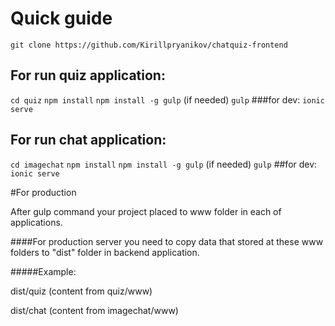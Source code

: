 # Quick guide

```git clone https://github.com/Kirillpryanikov/chatquiz-frontend```

## For run quiz application:
```cd quiz```
```npm install```
```npm install -g gulp``` (if needed)
```gulp```
###for dev:
```ionic serve```

## For run chat application:
```cd imagechat```
```npm install```
```npm install -g gulp``` (if needed)
```gulp```
##for dev:
```ionic serve```

#For production

After gulp command your project placed to www folder in each of applications.

####For production server you need to copy data that stored at these www folders to "dist" folder in backend application.

#####Example:

dist/quiz (content from quiz/www)

dist/chat (content from imagechat/www)
